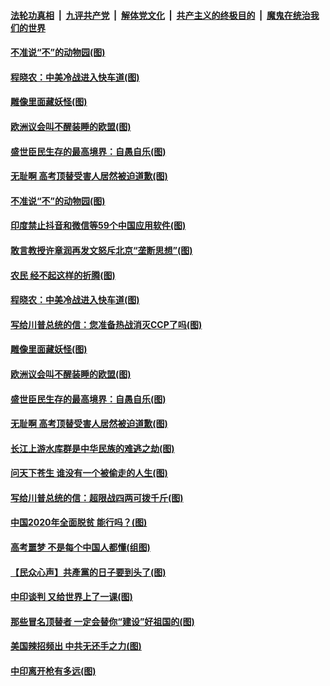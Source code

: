 ####  [法轮功真相](../../../../basic/blob/master/README.md?t=06301631) &nbsp;|&nbsp; [九评共产党](../../../../9ping.md/blob/master/README.md?t=06301631) &nbsp;|&nbsp; [解体党文化](../../../../jtdwh.md/blob/master/README.md?t=06301631)  &nbsp;|&nbsp; [共产主义的终极目的](../../../../gczydzjmd.md/blob/master/README.md?t=06301631) &nbsp;|&nbsp; [魔鬼在统治我们的世界](../../../../mgztzwmdsj.md/blob/master/README.md?t=06301631) 

#### [不准说“不”的动物园(图)](../pages/p4/938192.md?t=06301631) 

#### [程晓农：中美冷战进入快车道(图)](../pages/p4/938157.md?t=06301631) 

#### [雕像里面藏妖怪(图)](../pages/p4/937959.md?t=06301631) 

#### [欧洲议会叫不醒装睡的欧盟(图)](../pages/p4/938033.md?t=06301631) 

#### [盛世臣民生存的最高境界：自愚自乐(图)](../pages/p4/938023.md?t=06301631) 

#### [无耻啊 高考顶替受害人居然被迫道歉(图)](../pages/p4/938030.md?t=06301631) 

#### [不准说“不”的动物园(图)](../pages/p4/938192.md?t=06301631) 

#### [印度禁止抖音和微信等59个中国应用软件(图)](../pages/p4/938164.md?t=06301631) 

#### [敢言教授许章润再发文怒斥北京“垄断思想”(图)](../pages/p4/938162.md?t=06301631) 

#### [农民 经不起这样的折腾(图)](../pages/p4/938158.md?t=06301631) 

#### [程晓农：中美冷战进入快车道(图)](../pages/p4/938157.md?t=06301631) 

#### [写给川普总统的信：您准备热战消灭CCP了吗(图)](../pages/p4/938153.md?t=06301631) 

#### [雕像里面藏妖怪(图)](../pages/p4/937959.md?t=06301631) 

#### [欧洲议会叫不醒装睡的欧盟(图)](../pages/p4/938033.md?t=06301631) 

#### [盛世臣民生存的最高境界：自愚自乐(图)](../pages/p4/938023.md?t=06301631) 

#### [无耻啊 高考顶替受害人居然被迫道歉(图)](../pages/p4/938030.md?t=06301631) 

#### [长江上游水库群是中华民族的难逃之劫(图)](../pages/p4/938022.md?t=06301631) 

#### [问天下苍生 谁没有一个被偷走的人生(图)](../pages/p4/938026.md?t=06301631) 

#### [写给川普总统的信：超限战四两可拨千斤(图)](../pages/p4/938021.md?t=06301631) 

#### [中国2020年全面脱贫 能行吗？(图)](../pages/p4/937928.md?t=06301631) 

#### [高考噩梦 不是每个中国人都懂(组图)](../pages/p4/937927.md?t=06301631) 

#### [【民众心声】共產黨的日子要到头了(图)](../pages/p4/937474.md?t=06301631) 

#### [中印谈判 又给世界上了一课(图)](../pages/p4/937868.md?t=06301631) 

#### [那些冒名顶替者 一定会替你“建设”好祖国的(图)](../pages/p4/937925.md?t=06301631) 

#### [美国辣招频出 中共无还手之力(图)](../pages/p4/937916.md?t=06301631) 

#### [中印离开枪有多远(图)](../pages/p4/937913.md?t=06301631) 

